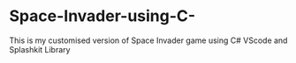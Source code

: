 # Space-Invader-using-C-
This is my customised version of Space Invader game using C# VScode and Splashkit Library

